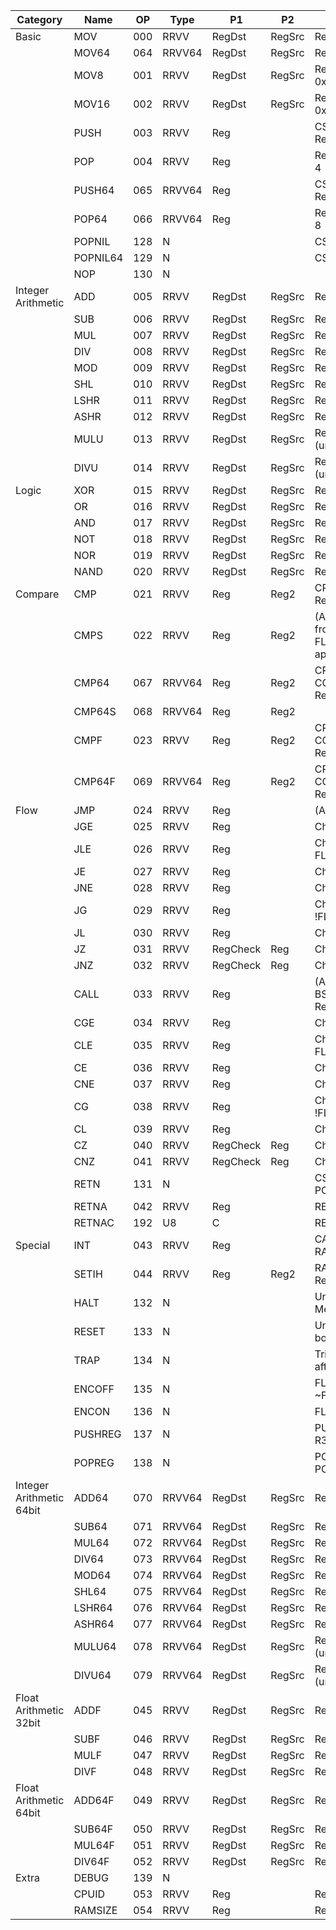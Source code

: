 | Category                 | Name     | OP  | Type   | P1       | P2     | Description                                                               |
|--------------------------|----------|-----|--------|----------|--------|---------------------------------------------------------------------------|
| Basic                    | MOV      | 000 | RRVV   | RegDst   | RegSrc | RegDst = RegSrc                                                           |
|                          | MOV64    | 064 | RRVV64 | RegDst   | RegSrc | RegDst = RegSrc                                                           |
|                          | MOV8     | 001 | RRVV   | RegDst   | RegSrc | RegDst[0:7] = RegSrc & 0xFF                                               |
|                          | MOV16    | 002 | RRVV   | RegDst   | RegSrc | RegDst[0:15] = RegSrc & 0xFFFF                                            |
|                          | PUSH     | 003 | RRVV   | Reg      |        | CSP -= 4, RAM[SP] = Reg                                                   |
|                          | POP      | 004 | RRVV   | Reg      |        | Reg = RAM[SP], CSP += 4                                                   |
|                          | PUSH64   | 065 | RRVV64 | Reg      |        | CSP -= 8, RAM[SP] = Reg                                                   |
|                          | POP64    | 066 | RRVV64 | Reg      |        | Reg = RAM[SP], CSP += 8                                                   |
|                          | POPNIL   | 128 | N      |          |        | CSP += 4                                                                  |
|                          | POPNIL64 | 129 | N      |          |        | CSP += 8                                                                  |
|                          | NOP      | 130 | N      |          |        |                                                                           |
| Integer Arithmetic       | ADD      | 005 | RRVV   | RegDst   | RegSrc | RegDst +=  RegSrc                                                         |
|                          | SUB      | 006 | RRVV   | RegDst   | RegSrc | RegDst -=  RegSrc                                                         |
|                          | MUL      | 007 | RRVV   | RegDst   | RegSrc | RegDst *=  RegSrc                                                         |
|                          | DIV      | 008 | RRVV   | RegDst   | RegSrc | RegDst /=  RegSrc                                                         |
|                          | MOD      | 009 | RRVV   | RegDst   | RegSrc | RegDst %=  RegSrc                                                         |
|                          | SHL      | 010 | RRVV   | RegDst   | RegSrc | RegDst <<= RegSrc                                                         |
|                          | LSHR     | 011 | RRVV   | RegDst   | RegSrc | RegDst >>= RegSrc                                                         |
|                          | ASHR     | 012 | RRVV   | RegDst   | RegSrc | RegDst >>>= RegSrc                                                        |
|                          | MULU     | 013 | RRVV   | RegDst   | RegSrc | RegDst *= RegSrc (unsigned)                                               |
|                          | DIVU     | 014 | RRVV   | RegDst   | RegSrc | RegDst /= RegSrc (unsigned)                                               |
| Logic                    | XOR      | 015 | RRVV   | RegDst   | RegSrc | RegDst ^=  RegSrc                                                         |
|                          | OR       | 016 | RRVV   | RegDst   | RegSrc | RegDst                                                                    |
|                          | AND      | 017 | RRVV   | RegDst   | RegSrc | RegDst &=  RegSrc                                                         |
|                          | NOT      | 018 | RRVV   | RegDst   | RegSrc | RegDst = !(RegSrc)                                                        |
|                          | NOR      | 019 | RRVV   | RegDst   | RegSrc | RegDst                                                                    |
|                          | NAND     | 020 | RRVV   | RegDst   | RegSrc | RegDst &= !(RegSrc)                                                       |
| Compare                  | CMP      | 021 | RRVV   | Reg      | Reg2   | CR = COMPARE(Reg, Reg2)                                                   |
|                          | CMPS     | 022 | RRVV   | Reg      | Reg2   | (All CMP) Unset all CMP from FLAGR. Set FLAG_EQ and FLAG_LT appropriately |
|                          | CMP64    | 067 | RRVV64 | Reg      | Reg2   | CR = COMPARE_64BIT(Reg, Reg2)                                             |
|                          | CMP64S   | 068 | RRVV64 | Reg      | Reg2   |                                                                           |
|                          | CMPF     | 023 | RRVV   | Reg      | Reg2   | CR = COMPARE_FLOAT(Reg, Reg2)                                             |
|                          | CMP64F   | 069 | RRVV64 | Reg      | Reg2   | CR = COMPARE_DOUBLE(Reg, Reg2)                                            |
| Flow                     | JMP      | 024 | RRVV   | Reg      |        | (All J) PC = Reg                                                          |
|                          | JGE      | 025 | RRVV   | Reg      |        | Check if !FLAG_LT                                                         |
|                          | JLE      | 026 | RRVV   | Reg      |        | Check if FLAG_LT or FLAG_EQ                                               |
|                          | JE       | 027 | RRVV   | Reg      |        | Check if FLAG_EQ                                                          |
|                          | JNE      | 028 | RRVV   | Reg      |        | Check if !FLAG_EQ                                                         |
|                          | JG       | 029 | RRVV   | Reg      |        | Check if !FLAG_LT and !FLAG_EQ                                            |
|                          | JL       | 030 | RRVV   | Reg      |        | Check if FLAG_LT                                                          |
|                          | JZ       | 031 | RRVV   | RegCheck | Reg    | Check if RegCheck = 0                                                     |
|                          | JNZ      | 032 | RRVV   | RegCheck | Reg    | Check if RegCheck != 0                                                    |
|                          | CALL     | 033 | RRVV   | Reg      |        | (All C) PUSH PC, PUSH BSP, BSP = CSP, JMP Reg                             |
|                          | CGE      | 034 | RRVV   | Reg      |        | Check if !FLAG_LT                                                         |
|                          | CLE      | 035 | RRVV   | Reg      |        | Check if FLAG_LT or FLAG_EQ                                               |
|                          | CE       | 036 | RRVV   | Reg      |        | Check if FLAG_EQ                                                          |
|                          | CNE      | 037 | RRVV   | Reg      |        | Check if !FLAG_EQ                                                         |
|                          | CG       | 038 | RRVV   | Reg      |        | Check if !FLAG_LT and !FLAG_EQ                                            |
|                          | CL       | 039 | RRVV   | Reg      |        | Check if FLAG_LT                                                          |
|                          | CZ       | 040 | RRVV   | RegCheck | Reg    | Check if RegCheck = 0                                                     |
|                          | CNZ      | 041 | RRVV   | RegCheck | Reg    | Check if RegCheck != 0                                                    |
|                          | RETN     | 131 | N      |          |        | CSP = BSP, BSP = POP, PC = POP                                            |
|                          | RETNA    | 042 | RRVV   | Reg      |        | RETN, CSP += Reg                                                          |
|                          | RETNAC   | 192 | U8     | C        |        | RETN, CSP += C                                                            |
| Special                  | INT      | 043 | RRVV   | Reg      |        | CALL RAM[IHBASE+Reg*4]                                                    |
|                          | SETIH    | 044 | RRVV   | Reg      | Reg2   | RAM[IHBASE+Reg*4] = Reg2 (0 for disable)                                  |
|                          | HALT     | 132 | N      |          |        | Unset trap!!! Zero Memory!!! Halt execution                               |
|                          | RESET    | 133 | N      |          |        | Unset trap!!! Reloads bootloader, jumps into it                           |
|                          | TRAP     | 134 | N      |          |        | Trigger TRAP interrupt after next instruction                             |
|                          | ENCOFF   | 135 | N      |          |        | FLAGR &= ~FLAG_ENCON                                                      |
|                          | ENCON    | 136 | N      |          |        | FLAGR                                                                     |
|                          | PUSHREG  | 137 | N      |          |        | PUSH64 R12; PUSH64 R34; PUSH64 R56                                        |
|                          | POPREG   | 138 | N      |          |        | POP64 R56; POP64 R34; POP64 R12                                           |
| Integer Arithmetic 64bit | ADD64    | 070 | RRVV64 | RegDst   | RegSrc | RegDst +=  RegSrc                                                         |
|                          | SUB64    | 071 | RRVV64 | RegDst   | RegSrc | RegDst -=  RegSrc                                                         |
|                          | MUL64    | 072 | RRVV64 | RegDst   | RegSrc | RegDst *=  RegSrc                                                         |
|                          | DIV64    | 073 | RRVV64 | RegDst   | RegSrc | RegDst /=  RegSrc                                                         |
|                          | MOD64    | 074 | RRVV64 | RegDst   | RegSrc | RegDst %=  RegSrc                                                         |
|                          | SHL64    | 075 | RRVV64 | RegDst   | RegSrc | RegDst <<= RegSrc                                                         |
|                          | LSHR64   | 076 | RRVV64 | RegDst   | RegSrc | RegDst >>= RegSrc                                                         |
|                          | ASHR64   | 077 | RRVV64 | RegDst   | RegSrc | RegDst >>>= RegSrc                                                        |
|                          | MULU64   | 078 | RRVV64 | RegDst   | RegSrc | RegDst *= RegSrc (unsigned)                                               |
|                          | DIVU64   | 079 | RRVV64 | RegDst   | RegSrc | RegDst /= RegSrc (unsigned)                                               |
| Float Arithmetic 32bit   | ADDF     | 045 | RRVV   | RegDst   | RegSrc | RegDst +=  RegSrc                                                         |
|                          | SUBF     | 046 | RRVV   | RegDst   | RegSrc | RegDst -=  RegSrc                                                         |
|                          | MULF     | 047 | RRVV   | RegDst   | RegSrc | RegDst *=  RegSrc                                                         |
|                          | DIVF     | 048 | RRVV   | RegDst   | RegSrc | RegDst /=  RegSrc                                                         |
| Float Arithmetic 64bit   | ADD64F   | 049 | RRVV   | RegDst   | RegSrc | RegDst +=  RegSrc                                                         |
|                          | SUB64F   | 050 | RRVV   | RegDst   | RegSrc | RegDst -=  RegSrc                                                         |
|                          | MUL64F   | 051 | RRVV   | RegDst   | RegSrc | RegDst *=  RegSrc                                                         |
|                          | DIV64F   | 052 | RRVV   | RegDst   | RegSrc | RegDst /=  RegSrc                                                         |
| Extra                    | DEBUG    | 139 | N      |          |        |                                                                           |
|                          | CPUID    | 053 | RRVV   | Reg      |        | Reg = CPUID                                                               |
|                          | RAMSIZE  | 054 | RRVV   | Reg      |        | Reg= RAMSIZE                                                              |
